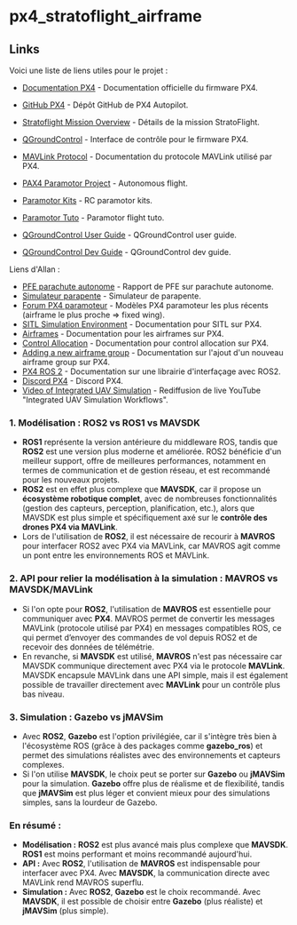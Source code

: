 # px4_stratoflight_airframe

## Links
Voici une liste de liens utiles pour le projet :

- [Documentation PX4](https://docs.px4.io) - Documentation officielle du firmware PX4.
- [GitHub PX4](https://github.com/PX4/PX4-Autopilot) - Dépôt GitHub de PX4 Autopilot.
- [Stratoflight Mission Overview](https://stratoflight.com/mission-overview) - Détails de la mission StratoFlight.
- [QGroundControl](https://qgroundcontrol.com/) - Interface de contrôle pour le firmware PX4.
- [MAVLink Protocol](https://mavlink.io/en/) - Documentation du protocole MAVLink utilisé par PX4.

- [PAX4 Paramotor Project](https://discuss.px4.io/t/px4-paramotor-project-2-first-autonomous-mission-rtl-altitude-stabilized-flight/31125?u=junwoo0914) - Autonomous flight.
- [Paramotor Kits](https://www.opale-paramodels.com/gb/20-rc-paramotor-kits) - RC paramotor kits.
- [Paramotor Tuto](https://www.youtube.com/watch?v=-71S14kg7aU) - Paramotor flight tuto.
- [QGroundControl User Guide](https://docs.qgroundcontrol.com/master/en/qgc-user-guide/) - QGroundControl user guide.
- [QGroundControl Dev Guide](https://docs.qgroundcontrol.com/master/en/qgc-dev-guide/) - QGroundControl dev guide.


Liens d'Allan :

- [PFE parachute autonome](https://www.ensta-bretagne.fr/jaulin/rapport_pfe_kevin_bedin.pdf) - Rapport de PFE sur parachute autonome.
- [Simulateur parapente](https://liberiste.com/simulateur-parapente-gratuit/) - Simulateur de parapente.
- [Forum PX4 paramoteur](https://discuss.px4.io/c/px4/paramotor/51) - Modèles PX4 paramoteur les plus récents (airframe le plus proche => fixed wing).
- [SITL Simulation Environment](https://docs.px4.io/main/en/simulation/#sitl-simulation-environment) - Documentation pour SITL sur PX4.
- [Airframes](https://docs.px4.io/main/en/dev_airframes/) - Documentation pour les airframes sur PX4.
- [Control Allocation](https://docs.px4.io/main/en/concept/control_allocation.html) - Documentation pour control allocation sur PX4.
- [Adding a new airframe group](https://docs.px4.io/main/en/dev_airframes/adding_a_new_frame.html#adding-a-new-airframe-group) - Documentation sur l'ajout d'un nouveau airframe group sur PX4.
- [PX4 ROS 2](https://docs.px4.io/main/en/ros2/px4_ros2_interface_lib.html) - Documentation sur une librairie d'interfaçage avec ROS2.
- [Discord PX4](https://discord.gg/dronecode) - Discord PX4.
- [Video of Integrated UAV Simulation](https://www.youtube.com/live/j4EZoyoVZD8?si=WFofWvx0o-Q3I7TE) - Rediffusion de live YouTube "Integrated UAV Simulation Workflows".










### 1. **Modélisation : ROS2 vs ROS1 vs MAVSDK**
   - **ROS1** représente la version antérieure du middleware ROS, tandis que **ROS2** est une version plus moderne et améliorée. ROS2 bénéficie d'un meilleur support, offre de meilleures performances, notamment en termes de communication et de gestion réseau, et est recommandé pour les nouveaux projets.
   - **ROS2** est en effet plus complexe que **MAVSDK**, car il propose un **écosystème robotique complet**, avec de nombreuses fonctionnalités (gestion des capteurs, perception, planification, etc.), alors que MAVSDK est plus simple et spécifiquement axé sur le **contrôle des drones PX4 via MAVLink**.
   - Lors de l'utilisation de **ROS2**, il est nécessaire de recourir à **MAVROS** pour interfacer ROS2 avec PX4 via MAVLink, car MAVROS agit comme un pont entre les environnements ROS et MAVLink.

### 2. **API pour relier la modélisation à la simulation : MAVROS vs MAVSDK/MAVLink**
   - Si l'on opte pour **ROS2**, l'utilisation de **MAVROS** est essentielle pour communiquer avec **PX4**. MAVROS permet de convertir les messages MAVLink (protocole utilisé par PX4) en messages compatibles ROS, ce qui permet d’envoyer des commandes de vol depuis ROS2 et de recevoir des données de télémétrie.
   - En revanche, si **MAVSDK** est utilisé, **MAVROS** n'est pas nécessaire car MAVSDK communique directement avec PX4 via le protocole **MAVLink**. MAVSDK encapsule MAVLink dans une API simple, mais il est également possible de travailler directement avec **MAVLink** pour un contrôle plus bas niveau.

### 3. **Simulation : Gazebo vs jMAVSim**
   - Avec **ROS2**, **Gazebo** est l'option privilégiée, car il s'intègre très bien à l'écosystème ROS (grâce à des packages comme **gazebo_ros**) et permet des simulations réalistes avec des environnements et capteurs complexes.
   - Si l'on utilise **MAVSDK**, le choix peut se porter sur **Gazebo** ou **jMAVSim** pour la simulation. **Gazebo** offre plus de réalisme et de flexibilité, tandis que **jMAVSim** est plus léger et convient mieux pour des simulations simples, sans la lourdeur de Gazebo.

### **En résumé** :
- **Modélisation :** **ROS2** est plus avancé mais plus complexe que **MAVSDK**. **ROS1** est moins performant et moins recommandé aujourd'hui.
- **API :** Avec **ROS2**, l'utilisation de **MAVROS** est indispensable pour interfacer avec PX4. Avec **MAVSDK**, la communication directe avec MAVLink rend MAVROS superflu.
- **Simulation :** Avec **ROS2**, **Gazebo** est le choix recommandé. Avec **MAVSDK**, il est possible de choisir entre **Gazebo** (plus réaliste) et **jMAVSim** (plus simple).

